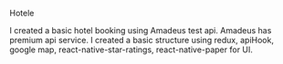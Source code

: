 Hotele

I created a basic hotel booking using Amadeus test api. Amadeus has premium api service. I created a basic structure using redux, apiHook, google map, react-native-star-ratings, react-native-paper for UI.
